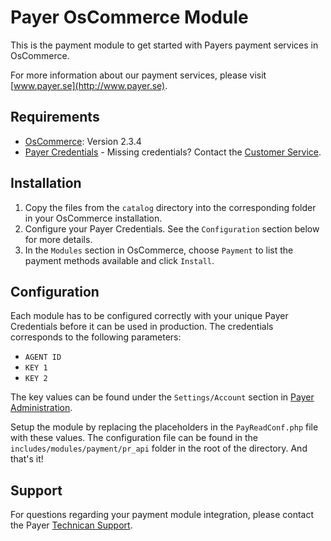 # Payer OsCommerce Module

This is the payment module to get started with Payers payment services in OsCommerce.

For more information about our payment services, please visit [www.payer.se](http://www.payer.se).

## Requirements

  * [OsCommerce](https://www.oscommerce.com): Version 2.3.4
  * [Payer Credentials](https://payer.se) - Missing credentials? Contact the [Customer Service](mailto:kundtjanst@payer.se).

## Installation

  1. Copy the files from the `catalog` directory into the corresponding folder in your OsCommerce installation.
  2. Configure your Payer Credentials. See the `Configuration` section below for more details.
  3. In the `Modules` section in OsCommerce, choose `Payment` to list the payment methods available and click `Install`.

## Configuration

Each module has to be configured correctly with your unique Payer Credentials before it can be used in production. The credentials corresponds to the following parameters:

  * `AGENT ID`
  * `KEY 1`
  * `KEY 2`

The key values can be found under the `Settings/Account` section in [Payer Administration](https://secure.payer.se/adminweb/inloggning/inloggning.php).

Setup the module by replacing the placeholders in the `PayReadConf.php` file with these values. The configuration file can be found in the `includes/modules/payment/pr_api` folder in the root of the directory. And that's it!

## Support

For questions regarding your payment module integration, please contact the Payer [Technican Support](mailto:teknik@payer.se). 